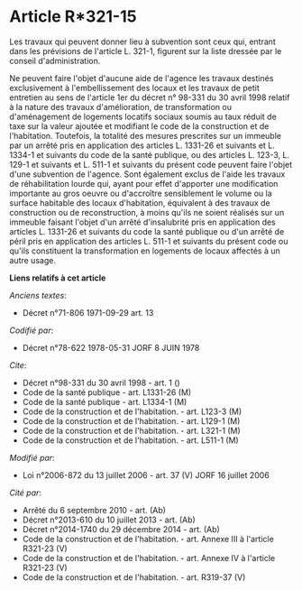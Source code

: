 # Article R*321-15

Les travaux qui peuvent donner lieu à subvention sont ceux qui, entrant dans les prévisions de l'article L. 321-1, figurent
sur la liste dressée par le conseil d'administration.

Ne peuvent faire l'objet d'aucune aide de l'agence les travaux destinés exclusivement à l'embellissement des locaux et les
travaux de petit entretien au sens de l'article 1er du décret n° 98-331 du 30 avril 1998 relatif à la nature des travaux
d'amélioration, de transformation ou d'aménagement de logements locatifs sociaux soumis au taux réduit de taxe sur la valeur
ajoutée et modifiant le code de la construction et de l'habitation. Toutefois, la totalité des mesures prescrites sur un
immeuble par un arrêté pris en application des articles L. 1331-26 et suivants et L. 1334-1 et suivants du code de la santé
publique, ou des articles L. 123-3, L. 129-1 et suivants et L. 511-1 et suivants du présent code peuvent faire l'objet d'une
subvention de l'agence. Sont également exclus de l'aide les travaux de réhabilitation lourde qui, ayant pour effet d'apporter
une modification importante au gros oeuvre ou d'accroître sensiblement le volume ou la surface habitable des locaux
d'habitation, équivalent à des travaux de construction ou de reconstruction, à moins qu'ils ne soient réalisés sur un
immeuble faisant l'objet d'un arrêté d'insalubrité pris en application des articles L. 1331-26 et suivants du code la santé
publique ou d'un arrêté de péril pris en application des articles L. 511-1 et suivants du présent code ou qu'ils constituent
la transformation en logements de locaux affectés à un autre usage.

**Liens relatifs à cet article**

_Anciens textes_:

  - Décret n°71-806 1971-09-29 art. 13

_Codifié par_:

  - Décret n°78-622 1978-05-31 JORF 8 JUIN 1978

_Cite_:

  - Décret n°98-331 du 30 avril 1998 - art. 1 ()
  - Code de la santé publique - art. L1331-26 (M)
  - Code de la santé publique - art. L1334-1 (M)
  - Code de la construction et de l'habitation. - art. L123-3 (M)
  - Code de la construction et de l'habitation. - art. L129-1 (M)
  - Code de la construction et de l'habitation. - art. L321-1 (M)
  - Code de la construction et de l'habitation. - art. L511-1 (M)

_Modifié par_:

  - Loi n°2006-872 du 13 juillet 2006 - art. 37 (V) JORF 16 juillet 2006

_Cité par_:

  - Arrêté du 6 septembre 2010 - art. (Ab)
  - Décret n°2013-610 du 10 juillet 2013 - art. (Ab)
  - Décret n°2014-1740 du 29 décembre 2014 - art. (Ab)
  - Code de la construction et de l'habitation. - art. Annexe III à l'article R321-23 (V)
  - Code de la construction et de l'habitation. - art. Annexe IV à l'article R321-23 (V)
  - Code de la construction et de l'habitation. - art. R319-37 (V)
